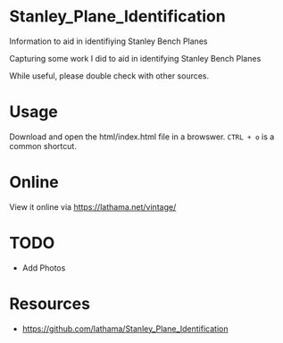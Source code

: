 # Stanley_Plane_Identification

Information to aid in identifiying Stanley Bench Planes

Capturing some work I did to aid in identifying Stanley Bench Planes

While useful, please double check with other sources.

# Usage

Download and open the html/index.html file in a browswer. `CTRL + o` is a common shortcut.

# Online

View it online via https://lathama.net/vintage/

# TODO

- Add Photos

# Resources

- https://github.com/lathama/Stanley_Plane_Identification
